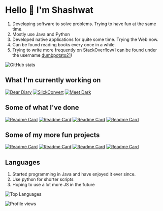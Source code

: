 # Hello 👋 I'm Shashwat

1. Developing software to solve problems. Trying to have fun at the same time. 
2. Mostly use Java and Python 
3. Developed native applications for quite some time. Trying the Web now.
4. Can be found reading books every once in a while. 
5. Trying to write more frequently on StackOverflow(I can be found under the username [dumbpotato21](https://stackoverflow.com/users/5055190/dumbpotato21))

![GitHub stats](https://github-readme-stats.vercel.app/api?username=TheTrio&show_icons=true&count_private=tru&theme=dark) 

## What I'm currently working on

[![Dear Diary](https://github-readme-stats.vercel.app/api/pin/?username=TheTrio&repo=DearDiary&theme=nightowl)](https://github.com/TheTrio/DearDiary)
[![SlickConvert](https://github-readme-stats.vercel.app/api/pin/?username=TheTrio&repo=SlickConvert&theme=nightowl)](https://github.com/TheTrio/SlickConvert)
[![Meet Dark](https://github-readme-stats.vercel.app/api/pin/?username=TheTrio&repo=MeetDark&theme=nightowl)](https://github.com/TheTrio/MeetDark)

## Some of what I've done

[![Readme Card](https://github-readme-stats.vercel.app/api/pin/?username=TheTrio&repo=prettierlichess&theme=nightowl)](https://github.com/TheTrio/prettierlichess)
[![Readme Card](https://github-readme-stats.vercel.app/api/pin/?username=TheTrio&repo=SlickPad&theme=nightowl)](https://github.com/TheTrio/SlickPad)
[![Readme Card](https://github-readme-stats.vercel.app/api/pin/?username=TheTrio&repo=SlickCalculate&theme=nightowl)](https://github.com/TheTrio/SlickCalculate)
[![Readme Card](https://github-readme-stats.vercel.app/api/pin/?username=TheTrio&repo=Covid19-India-Telegram-Bot&theme=nightowl)](https://github.com/TheTrio/Covid19-India-Telegram-Bot)

## Some of my more fun projects

[![Readme Card](https://github-readme-stats.vercel.app/api/pin/?username=TheTrio&repo=HackerView&theme=nightowl)](https://github.com/TheTrio/HackerView)
[![Readme Card](https://github-readme-stats.vercel.app/api/pin/?username=TheTrio&repo=TypingTest&theme=nightowl)](https://github.com/TheTrio/TypingTest)
[![Readme Card](https://github-readme-stats.vercel.app/api/pin/?username=TheTrio&repo=Chrome-Dinosaur-Game&theme=nightowl)](https://github.com/TheTrio/Chrome-Dinosaur-Game)
[![Readme Card](https://github-readme-stats.vercel.app/api/pin/?username=TheTrio&repo=Horizon&theme=nightowl)](https://github.com/TheTrio/Horizon)

## Languages

1. Started programming in Java and have enjoyed it ever since.
2. Use python for shorter scripts
3. Hoping to use a lot more JS in the future

![Top Languages](https://github-readme-stats.vercel.app/api/top-langs/?username=TheTrio&theme=nightowl)

![Profile views](https://gpvc.arturio.dev/TheTrio)
